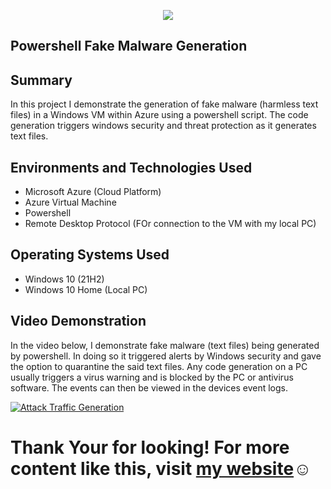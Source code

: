 <p align="center">
<img src="https://imgur.com/nvuk5LW.png alt="Traffic Examination"/>  
</p>

<h2>Powershell Fake Malware Generation</h2>

<h2>Summary</h2>

In this project I demonstrate the generation of fake malware (harmless text files) in a Windows VM within Azure using a powershell script. The code generation triggers windows security and threat protection as it generates text files.


<h2>Environments and Technologies Used</h2>

- Microsoft Azure (Cloud Platform)
- Azure Virtual Machine 
- Powershell
- Remote Desktop Protocol (FOr connection to the VM with my local PC)

<h2>Operating Systems Used</h2>

- Windows 10 (21H2)
- Windows 10 Home (Local PC)

<h2>Video Demonstration</h2>

In the video below, I demonstrate fake malware (text files) being generated by powershell. In doing so it triggered alerts by Windows security and gave the option to quarantine the said text files. Any code generation on a PC usually triggers a virus warning and is blocked by the PC or antivirus software. The events can then be viewed in the devices event logs. 

[![Attack Traffic Generation](https://i.vimeocdn.com/video/1652903501-b510d35495ade6423ad90d527f2b0d248362b1912a0b85e1ec721bc514931d80-d_295x166?r=pad)](https://vimeo.com/816320878 "Attack Traffic Generation")


<h1>Thank Your for looking! For more content like this, visit <a href="https://exemplarysecurity.com">my website</a>☺</h1>
